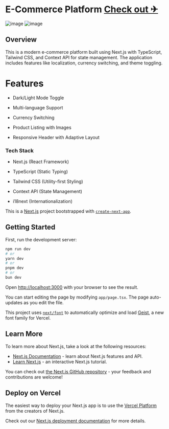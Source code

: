 # E-Commerce Platform [Check out ✈](https://content-management-application.vercel.app/)
![image](https://github.com/user-attachments/assets/9ca4810f-7b85-497f-bfb3-d48d5c621881)
![image](https://github.com/user-attachments/assets/750304d8-9ec2-4e20-94cb-22182ac5da69)


## Overview

This is a modern e-commerce platform built using Next.js with TypeScript, Tailwind CSS, and Context API for state management. The application includes features like localization, currency switching, and theme toggling.

# Features

- Dark/Light Mode Toggle

- Multi-language Support

- Currency Switching

- Product Listing with Images

- Responsive Header with Adaptive Layout

### Tech Stack

- Next.js (React Framework)

- TypeScript (Static Typing)

- Tailwind CSS (Utility-first Styling)

- Context API (State Management)

- i18next (Internationalization)


This is a [Next.js](https://nextjs.org) project bootstrapped with [`create-next-app`](https://nextjs.org/docs/app/api-reference/cli/create-next-app).

## Getting Started

First, run the development server:

```bash
npm run dev
# or
yarn dev
# or
pnpm dev
# or
bun dev
```

Open [http://localhost:3000](http://localhost:3000) with your browser to see the result.

You can start editing the page by modifying `app/page.tsx`. The page auto-updates as you edit the file.

This project uses [`next/font`](https://nextjs.org/docs/app/building-your-application/optimizing/fonts) to automatically optimize and load [Geist](https://vercel.com/font), a new font family for Vercel.

## Learn More

To learn more about Next.js, take a look at the following resources:

- [Next.js Documentation](https://nextjs.org/docs) - learn about Next.js features and API.
- [Learn Next.js](https://nextjs.org/learn) - an interactive Next.js tutorial.

You can check out [the Next.js GitHub repository](https://github.com/vercel/next.js) - your feedback and contributions are welcome!

## Deploy on Vercel

The easiest way to deploy your Next.js app is to use the [Vercel Platform](https://vercel.com/new?utm_medium=default-template&filter=next.js&utm_source=create-next-app&utm_campaign=create-next-app-readme) from the creators of Next.js.

Check out our [Next.js deployment documentation](https://nextjs.org/docs/app/building-your-application/deploying) for more details.
